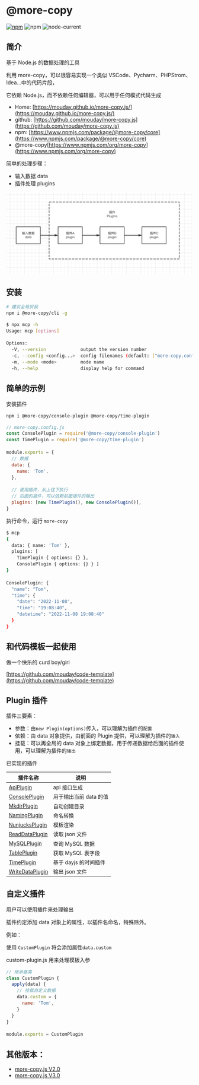 # @more-copy

[![npm](https://img.shields.io/npm/v/@more-copy/core)](https://www.npmjs.com/package/@more-copy/core)
![npm](https://img.shields.io/npm/dw/@more-copy/core)
![node-current](https://img.shields.io/node/v/@more-copy/core)

## 简介

基于 Node.js 的数据处理的工具

利用 more-copy，可以很容易实现一个类似 VSCode、Pycharm、PHPStrom、Idea...中的代码片段，

它依赖 Node.js，而不依赖任何编辑器，可以用于任何模式代码生成

- Home: [https://mouday.github.io/more-copy.js/](https://mouday.github.io/more-copy.js/)
- github: [https://github.com/mouday/more-copy.js](https://github.com/mouday/more-copy.js)
- npm: [https://www.npmjs.com/package/@more-copy/core](https://www.npmjs.com/package/@more-copy/core)
- @more-copy[https://www.npmjs.com/org/more-copy](https://www.npmjs.com/org/more-copy)

简单的处理步骤：

- 输入数据 data
- 插件处理 plugins

![](/img/@more-copy:core.png)

## 安装

```bash
# 建议全局安装
npm i @more-copy/cli -g
```

```bash
$ npx mcp -h
Usage: mcp [options]

Options:
  -V, --version             output the version number
  -c, --config <config...>  config filenames (default: ["more-copy.config.js","more-copy.config.cjs"])
  -m, --mode <mode>         mode name
  -h, --help                display help for command
```

## 简单的示例

安装插件

```bash
npm i @more-copy/console-plugin @more-copy/time-plugin
```

```js
// more-copy.config.js
const ConsolePlugin = require('@more-copy/console-plugin')
const TimePlugin = require('@more-copy/time-plugin')

module.exports = {
  // 数据
  data: {
    name: 'Tom',
  },

  // 使用插件，从上往下执行
  // 后面的插件，可以依赖前面插件的输出
  plugins: [new TimePlugin(), new ConsolePlugin()],
}
```

执行命令，运行 `more-copy`

```bash
$ mcp
{
  data: { name: 'Tom' },
  plugins: [
    TimePlugin { options: {} },
    ConsolePlugin { options: {} } ]
}

ConsolePlugin: {
  "name": "Tom",
  "time": {
    "date": "2022-11-08",
    "time": "19:08:40",
    "datetime": "2022-11-08 19:08:40"
  }
}
```

## 和代码模板一起使用

做一个快乐的 curd boy/girl

[https://github.com/mouday/code-template](https://github.com/mouday/code-template)

## Plugin 插件

插件三要素：

- 参数：由`new Plugin(options)`传入，可以理解为插件的`配置`
- 依赖：由 data 对象提供，由前面的 Plugin 提供，可以理解为插件的`输入`
- 挂载：可以再全局的 data 对象上绑定数据，用于传递数据给后面的插件使用，可以理解为插件的`输出`

已实现的插件

| 插件名称                                      | 说明                   |
| --------------------------------------------- | ---------------------- |
| [ApiPlugin](packages/api-plugin)              | api 接口生成           |
| [ConsolePlugin](packages/console-plugin)      | 用于输出当前 data 的值 |
| [MkdirPlugin](packages/mkdir-plugin)          | 自动创建目录           |
| [NamingPlugin](packages/naming-plugin)        | 命名转换               |
| [NunjucksPlugin](packages/nunjucks-plugin)    | 模板渲染               |
| [ReadDataPlugin](packages/read-data-plugin)   | 读取 json 文件         |
| [MySQLPlugin](packages/read-mysql-plugin)     | 查询 MySQL 数据        |
| [TablePlugin](packages/table-plugin)          | 获取 MySQL 表字段      |
| [TimePlugin](packages/time-plugin)            | 基于 dayjs 的时间插件  |
| [WriteDataPlugin](packages/write-data-plugin) | 输出 json 文件         |

## 自定义插件

用户可以使用插件来处理输出

插件约定添加 data 对象上的属性，以插件名命名，特殊除外。

例如：

使用 `CustomPlugin` 将会添加属性`data.custom`

custom-plugin.js 用来处理模板入参

```js
// 继承基类
class CustomPlugin {
  apply(data) {
    // 挂载自定义数据
    data.custom = {
      name: 'Tom',
    }
  }
}

module.exports = CustomPlugin
```

## 其他版本：

- [more-copy.js V2.0](README-2.0.md)
- [more-copy.js V3.0](README-3.0.md)
